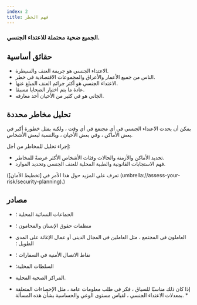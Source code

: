 ```yaml
---
index: 2
title: فهم الخطر
---
```

### الجميع ضحية محتملة للاعتداء الجنسي.

## حقائق أساسية

*   الاعتداء الجنسي هو جريمة العنف والسيطرة.
*   الناس من جميع الأعمار والأعراق والمجموعات الاقتصادية في خطر.
* الاعتداء الجنسي هو أكثر جرائم العنف المبلغ عنها.
*   عادة ما يتم اختيار الضحايا مسبقا.
*  الجاني هو في كثير من الأحيان أحد معارفه.

## تحليل مخاطر محددة

يمكن أن يحدث الاعتداء الجنسي في أي مجتمع في أي وقت ، ولكنه يمثل خطورة أكبر في بعض الأماكن ، وفي بعض الأحيان ، وبالنسبة لبعض الأشخاص.

إجراء تحليل للمخاطر من أجل:

*   تحديد الأماكن والأزمنة والحالات وفئات الأشخاص الأكثر عرضةً للمخاطر.
*   فهم الاستجابات القانونية والطبية المحلية للعنف الجنسي وتحديد الموارد.

(تعرف على المزيد حول هذا الأمر في [تخطيط الأمان] (umbrella://assess-your-risk/security-planning).)

## مصادر

*   الجماعات النسائية المحلية ؛
*   منظمات حقوق الإنسان والمحامون ؛
*   العاملون في المجتمع ، مثل العاملين في المجال الديني أو عمال الإغاثة على المدى الطويل ؛
*   نقاط الاتصال الأمنية في السفارات ؛
*   السلطات المحلية؛
*   المراكز الصحية المحلية.

* إذا كان ذلك مناسبًا للسياق ، فكر في طلب معلومات عامة ، مثل الإحصاءات المتعلقة بمعدلات الاعتداء الجنسي ، لقياس مستوى الوعي والحساسية بشأن هذه المسألة. *